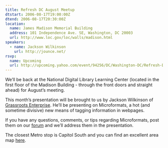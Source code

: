 ```yaml
---
title: Refresh DC August Meetup
dtstart: 2006-08-17T19:00:00Z
dtend: 2006-08-17T20:30:00Z
location:
  name: James Madison Memorial Building
  address: 101 Independence Ave. SE, Washington, DC 20003
  url: http://www.loc.gov/loc/walls/madison.html
speakers:
  - name: Jackson Wilkinson
    url: http://jounce.net/
rsvp:
  name: Upcoming
  url: http://upcoming.yahoo.com/event/94256/DC/Washington-DC/Refresh-DC-August-Meetup/James-Madison-Memorial-Building/
---
```


We’ll be back at the National Digital Library Learning Center (located in the first floor of the Madison Building - through the front doors and straight ahead) for August’s meeting.

This month’s presentation will be brought to us by Jackson Wilkinson of [Grassroots Enterprise](http://www.grassroots.com/). He’ll be presenting on Microformats, a hot (and sometime divisive) new means of tagging information in webpages.

If you have any questions, comments, or tips regarding Microformats, post them on our [forum](http://refresh-dc.org/forum/viewtopic.php?pid=148) and we’ll address them in the presentation.

The closest Metro stop is Capitol South and you can find an excellent area map [here](http://refresh-dc.org/forum/viewtopic.php?id=32#p119).